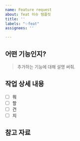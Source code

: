 ```yaml
---
name: Feature request
about: feat 이슈 템플릿
title: ''
labels: "✨feat"
assignees: ''

---
```


## 어떤 기능인지?
> 추가하는 기능에 대해 설명 써줘.

## 작업 상세 내용
- [ ] 뭐
- [ ] 할
- [ ] 건
- [ ] 지

## 참고 자료
